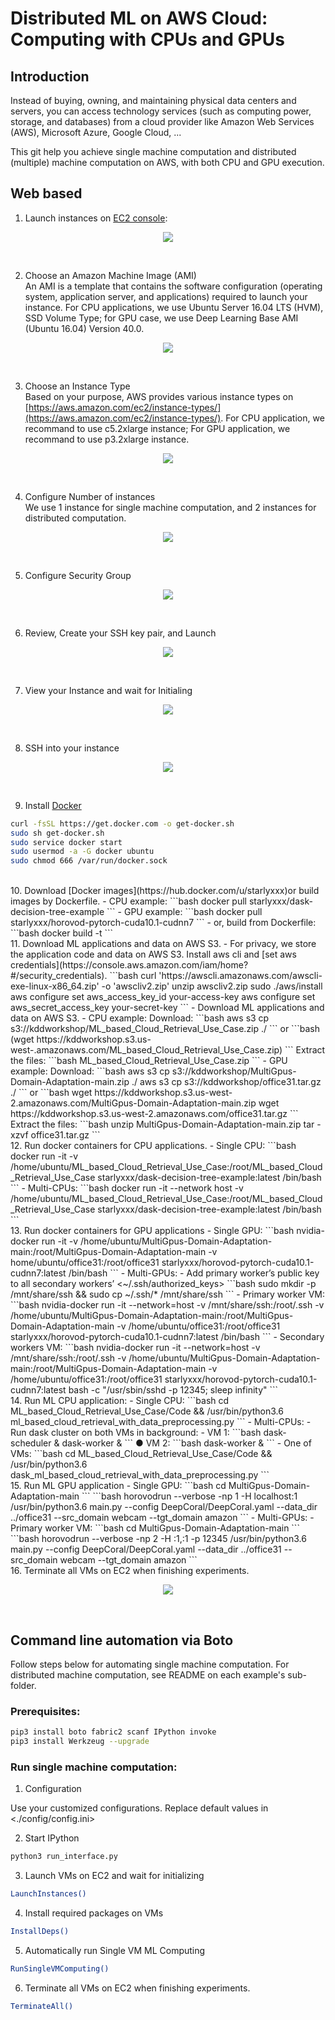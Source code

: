 # Distributed ML on AWS Cloud: Computing with CPUs and GPUs     

## Introduction
Instead of buying, owning, and maintaining physical data centers and servers, you can access technology services (such as computing power, storage, and databases) from a cloud provider like Amazon Web Services (AWS), Microsoft Azure, Google Cloud, ...

This git help you achieve single machine computation and distributed (multiple) machine computation on AWS, with both CPU and GPU execution.

## Web based

1. Launch instances on [EC2 console](https://us-west-2.console.aws.amazon.com/ec2/v2/home):   
<p align="center"><img src="docs/launchvms.png"/></p><br/>

2. Choose an Amazon Machine Image (AMI)  
An AMI is a template that contains the software configuration (operating system, application server, and applications) required to launch your instance.
For CPU applications, we use Ubuntu Server 16.04 LTS (HVM), SSD Volume Type; for GPU case, we use Deep Learning Base AMI (Ubuntu 16.04) Version 40.0.  
<p align="center"><img src="docs/ami.png"/></p><br/>

3. Choose an Instance Type  
Based on your purpose, AWS provides various instance types on [https://aws.amazon.com/ec2/instance-types/](https://aws.amazon.com/ec2/instance-types/). For CPU application, we recommand to use c5.2xlarge instance; For GPU application, we recommand to use p3.2xlarge instance.
<p align="center"><img src="docs/vmtype.png"/></p><br/>

4. Configure Number of instances  
We use 1 instance for single machine computation, and 2 instances for distributed computation.
<p align="center"><img src="docs/instancenumber.png"/></p><br/>

5. Configure Security Group
<p align="center"><img src="docs/sg.png"/></p><br/>

6. Review, Create your SSH key pair, and Launch
<p align="center"><img src="docs/keypair.png"/></p><br/>

7. View your Instance and wait for Initialing
<p align="center"><img src="docs/status.png"/></p><br/>

8. SSH into your instance
<p align="center"><img src="docs/ssh.png"/></p><br/>

9. Install [Docker](https://docs.docker.com/engine/install/ubuntu/) 
```bash
curl -fsSL https://get.docker.com -o get-docker.sh
sudo sh get-docker.sh
sudo service docker start
sudo usermod -a -G docker ubuntu
sudo chmod 666 /var/run/docker.sock
```
<br/>
10. Download [Docker images](https://hub.docker.com/u/starlyxxx)or build images by Dockerfile.
- CPU example:
```bash
docker pull starlyxxx/dask-decision-tree-example
```
- GPU example:
```bash
docker pull starlyxxx/horovod-pytorch-cuda10.1-cudnn7
```
- or, build from Dockerfile:
```bash
docker build -t <your-image-name>
```
<br/>
11. Download ML applications and data on AWS S3.
- For privacy, we store the application code and data on AWS S3. Install aws cli and [set aws credentials](https://console.aws.amazon.com/iam/home?#/security_credentials).
```bash
curl 'https://awscli.amazonaws.com/awscli-exe-linux-x86_64.zip' -o 'awscliv2.zip'
unzip awscliv2.zip
sudo ./aws/install
aws configure set aws_access_key_id your-access-key
aws configure set aws_secret_access_key your-secret-key
```
- Download ML applications and data on AWS S3.
  - CPU example:
    Download:
  ```bash
  aws s3 cp s3://kddworkshop/ML_based_Cloud_Retrieval_Use_Case.zip ./
  ```
  or
  ```bash
  (wget https://kddworkshop.s3.us-west-.amazonaws.com/ML_based_Cloud_Retrieval_Use_Case.zip)
  ```
  Extract the files: 
  ```bash
  ML_based_Cloud_Retrieval_Use_Case.zip
  ```
  - GPU example:
    Download:
  ```bash
  aws s3 cp s3://kddworkshop/MultiGpus-Domain-Adaptation-main.zip ./
  aws s3 cp s3://kddworkshop/office31.tar.gz ./
  ```
  or
  ```bash
  wget https://kddworkshop.s3.us-west-2.amazonaws.com/MultiGpus-Domain-Adaptation-main.zip
  wget https://kddworkshop.s3.us-west-2.amazonaws.com/office31.tar.gz
  ```
  Extract the files:
  ```bash
  unzip MultiGpus-Domain-Adaptation-main.zip
  tar -xzvf office31.tar.gz
  ```
<br/>
12. Run docker containers for CPU applications.
- Single CPU:
```bash
docker run -it -v /home/ubuntu/ML_based_Cloud_Retrieval_Use_Case:/root/ML_based_Cloud_Retrieval_Use_Case starlyxxx/dask-decision-tree-example:latest /bin/bash
```
- Multi-CPUs:
```bash
docker run -it --network host -v /home/ubuntu/ML_based_Cloud_Retrieval_Use_Case:/root/ML_based_Cloud_Retrieval_Use_Case starlyxxx/dask-decision-tree-example:latest /bin/bash
```
<br/>
13. Run docker containers for GPU applications
- Single GPU:
```bash
nvidia-docker run -it -v /home/ubuntu/MultiGpus-Domain-Adaptation-main:/root/MultiGpus-Domain-Adaptation-main -v home/ubuntu/office31:/root/office31 starlyxxx/horovod-pytorch-cuda10.1-cudnn7:latest /bin/bash
```
- Multi-GPUs:
  - Add primary worker’s public key to all secondary workers’ <~/.ssh/authorized_keys>
  ```bash
  sudo mkdir -p /mnt/share/ssh && sudo cp ~/.ssh/* /mnt/share/ssh
  ```
  - Primary worker VM: 
  ```bash
  nvidia-docker run -it --network=host -v /mnt/share/ssh:/root/.ssh -v /home/ubuntu/MultiGpus-Domain-Adaptation-main:/root/MultiGpus-Domain-Adaptation-main -v /home/ubuntu/office31:/root/office31 starlyxxx/horovod-pytorch-cuda10.1-cudnn7:latest /bin/bash
  ```
  - Secondary workers VM: 
  ```bash
  nvidia-docker run -it --network=host -v /mnt/share/ssh:/root/.ssh -v /home/ubuntu/MultiGpus-Domain-Adaptation-main:/root/MultiGpus-Domain-Adaptation-main -v /home/ubuntu/office31:/root/office31 starlyxxx/horovod-pytorch-cuda10.1-cudnn7:latest bash -c "/usr/sbin/sshd -p 12345; sleep infinity"
  ```
<br/>
14. Run ML CPU application:
    - Single CPU:
    ```bash
    cd ML_based_Cloud_Retrieval_Use_Case/Code && /usr/bin/python3.6 ml_based_cloud_retrieval_with_data_preprocessing.py
    ```
    - Multi-CPUs:
      - Run dask cluster on both VMs in background:
        - VM 1: 
        ```bash
        dask-scheduler & dask-worker <your-dask-scheduler-address> &
        ```
        ● VM 2: 
        ```bash
        dask-worker <your-dask-scheduler-address> &
        ```
    - One of VMs:
    ```bash
    cd ML_based_Cloud_Retrieval_Use_Case/Code && /usr/bin/python3.6 dask_ml_based_cloud_retrieval_with_data_preprocessing.py <your-dask-scheduler-address>
    ```
  <br/>  
15. Run ML GPU application
    - Single GPU:
    ```bash
    cd MultiGpus-Domain-Adaptation-main
    ```
    ```bash
    horovodrun --verbose -np 1 -H localhost:1 /usr/bin/python3.6 main.py --config DeepCoral/DeepCoral.yaml --data_dir ../office31 --src_domain webcam --tgt_domain amazon
    ```
    - Multi-GPUs:
      - Primary worker VM:
      ```bash
      cd MultiGpus-Domain-Adaptation-main
      ```
      ```bash
      horovodrun --verbose -np 2 -H <machine1-address>:1,<machine2-address>:1 -p 12345 /usr/bin/python3.6 main.py --config DeepCoral/DeepCoral.yaml --data_dir ../office31 --src_domain webcam --tgt_domain amazon
      ```
<br/>
16. Terminate all VMs on EC2 when finishing experiments.
<p align="center"><img src="docs/terminate.png"/></p>
<br/>

## Command line automation via Boto
Follow steps below for automating single machine computation. For distributed machine computation, see README on each example's sub-folder.  

### Prerequisites:  
```bash
pip3 install boto fabric2 scanf IPython invoke
pip3 install Werkzeug --upgrade
```

### Run single machine computation: 
1. Configuration

Use your customized configurations. Replace default values in <./config/config.ini>  
   
2. Start IPython   
```bash
python3 run_interface.py 
```

3. Launch VMs on EC2 and wait for initializing
```bash
LaunchInstances()
```
4. Install required packages on VMs
```bash
InstallDeps() 
```

5. Automatically run Single VM ML Computing 
```bash
RunSingleVMComputing() 
```
  
6. Terminate all VMs on EC2 when finishing experiments.
```bash
TerminateAll() 
```    
